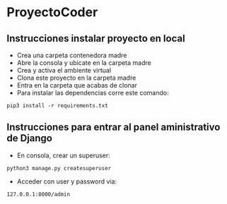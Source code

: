 # ProyectoCoder

## Instrucciones instalar proyecto en local
+ Crea una carpeta contenedora madre
+ Abre la consola y ubicate en la carpeta madre
+ Crea y activa el ambiente virtual
+ Clona este proyecto en la carpeta madre
+ Entra en la carpeta que acabas de clonar
+ Para instalar las dependencias corre este comando:

```
pip3 install -r requirements.txt
```

## Instrucciones para entrar al panel aministrativo de Django
+ En consola, crear un superuser:
```
python3 manage.py createsuperuser
```
+ Acceder con user y password via:
```
127.0.0.1:8000/admin
```
